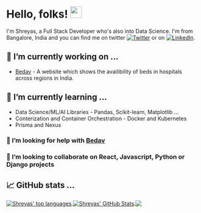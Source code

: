# Hello, folks! <img src="https://raw.githubusercontent.com/MartinHeinz/MartinHeinz/master/wave.gif" width="30px">

I'm Shreyas, a Full Stack Developer who's also into Data Science. I'm from Bangalore, India and you can find me on twitter [![Twitter][1.2]][1] or on   [![LinkedIn][2.2]][2].

## 🔭 I’m currently working on ...

- [Bedav](https://bedav.org) - A website which shows the availibility of beds in hospitals across regions in India.

## 🌱 I’m currently learning ...

- Data Science/ML/AI Libraries - Pandas, Scikit-learn, Matplotlib ...
- Conterization and Container Orchestration - Docker and Kubernetes
- Prisma and Nexus

### 🤔 I’m looking for help with [Bedav](https://github.com/shreyas44/bedav)

### 👯 I’m looking to collaborate on React, Javascript, Python or Django projects

<!---
- 💬 Ask me about ...
- 📫 How to reach me: ...
- 😄 Pronouns: ...
- ⚡ Fun fact: ...
-->

## 📈 GitHub stats ...

<a href="https://github.com/shreyas44/shreyas44">
  <img align="center" src="https://github-readme-stats.vercel.app/api/top-langs/?username=shreyas44&hide=php,dockerfile&title_color=ffffff&text_color=c9cacc&icon_color=ce3691&bg_color=1d1f21" alt="Shreyas' top languages"/>
</a>
<a href="https://github.com/shreyas44/shreyas44">
  <img align="center" src="https://github-readme-stats.vercel.app/api?username=shreyas44&show_icons=true&line_height=27&count_private=true&title_color=ffffff&text_color=c9cacc&icon_color=ce3691&bg_color=1d1f21" alt="Shreyas' GitHub Stats" />
</a>
<a href="https://github.com/shreyas44/bedav">
  <img align="center" src="https://github-readme-stats.vercel.app/api/pin/?username=shreyas44&repo=bedav&title_color=ffffff&text_color=c9cacc&icon_color=ce3691&bg_color=1d1f21" />
</a>

<!-- Icons -->

[1.2]: http://i.imgur.com/wWzX9uB.png (twitter icon without padding)
[2.2]: https://raw.githubusercontent.com/MartinHeinz/MartinHeinz/master/linkedin-3-16.png (LinkedIn icon without padding)

<!-- Links to your social media accounts -->

[1]: https://twitter.com/shreyas4_
[2]: https://www.linkedin.com/in/shreyas-sreenivas/
